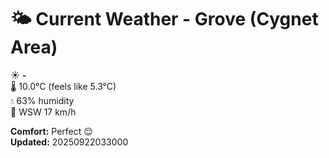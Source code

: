 # 🌤️ Current Weather - Grove (Cygnet Area)

☀️ **-**  
🌡️ 10.0°C (feels like 5.3°C)  
💧 63% humidity  
💨 WSW 17 km/h  

**Comfort:** Perfect 😌  
**Updated:** 20250922033000
